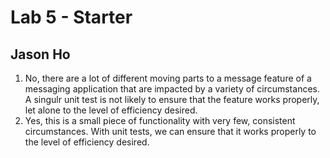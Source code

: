 # Lab 5 - Starter

## Jason Ho

1. No, there are a lot of different moving parts to a message feature of a messaging application that are impacted by a variety of circumstances. A singulr unit test is not likely to ensure that the feature works properly, let alone to the level of efficiency desired.
2. Yes, this is a small piece of functionality with very few, consistent circumstances. With unit tests, we can ensure that it works properly to the level of efficiency desired.
